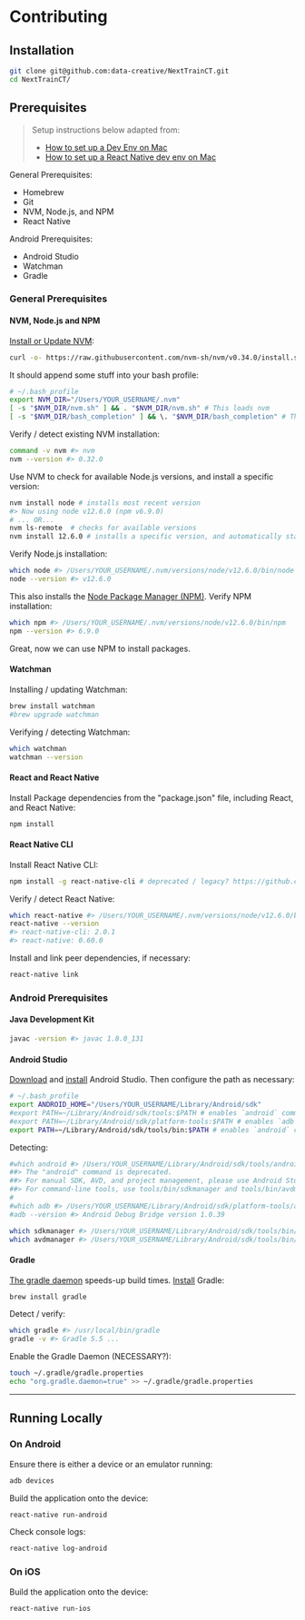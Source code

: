 # Contributing

## Installation

```` sh
git clone git@github.com:data-creative/NextTrainCT.git
cd NextTrainCT/
````

## Prerequisites

> Setup instructions below adapted from:
>   + [How to set up a Dev Env on Mac](http://data-creative.info/reference-docs/2015/07/18/how-to-set-up-a-mac-development-environment/)
>   + [How to set up a React Native dev env on Mac](http://data-creative.info/reference-docs/2016/07/22/react-native-android-dev-env-setup-from-scratch/)


General Prerequisites:

  + Homebrew
  + Git
  + NVM, Node.js, and NPM
  + React Native

Android Prerequisites:

  + Android Studio
  + Watchman
  + Gradle

### General Prerequisites

#### NVM, Node.js and NPM

[Install or Update NVM](https://github.com/nvm-sh/nvm#install-script):

``` sh
curl -o- https://raw.githubusercontent.com/nvm-sh/nvm/v0.34.0/install.sh | bash
```

It should append some stuff into your bash profile:

```sh
# ~/.bash_profile
export NVM_DIR="/Users/YOUR_USERNAME/.nvm"
[ -s "$NVM_DIR/nvm.sh" ] && . "$NVM_DIR/nvm.sh" # This loads nvm
[ -s "$NVM_DIR/bash_completion" ] && \. "$NVM_DIR/bash_completion" # This loads nvm bash_completion
```

Verify / detect existing NVM installation:

```sh
command -v nvm #> nvm
nvm --version #> 0.32.0
```

Use NVM to check for available Node.js versions, and install a specific version:

```sh
nvm install node # installs most recent version
#> Now using node v12.6.0 (npm v6.9.0)
# ... OR...
nvm ls-remote  # checks for available versions
nvm install 12.6.0 # installs a specific version, and automatically starts using it
```

Verify Node.js installation:

```sh
which node #> /Users/YOUR_USERNAME/.nvm/versions/node/v12.6.0/bin/node
node --version #> v12.6.0
```

This also installs the [Node Package Manager (NPM)](https://www.npmjs.com/). Verify NPM installation:

```sh
which npm #> /Users/YOUR_USERNAME/.nvm/versions/node/v12.6.0/bin/npm
npm --version #> 6.9.0
```

Great, now we can use NPM to install packages.

#### Watchman

Installing / updating Watchman:

```sh
brew install watchman
#brew upgrade watchman
```

Verifying / detecting Watchman:

```sh
which watchman
watchman --version
```

#### React and React Native

Install Package dependencies from the "package.json" file, including React, and React Native:

```sh
npm install
```

#### React Native CLI

Install React Native CLI:

```sh
npm install -g react-native-cli # deprecated / legacy? https://github.com/react-native-community/cli#about
```

Verify / detect React Native:

```sh
which react-native #> /Users/YOUR_USERNAME/.nvm/versions/node/v12.6.0/bin/react-native
react-native --version
#> react-native-cli: 2.0.1
#> react-native: 0.60.0
```

Install and link peer dependencies, if necessary:

```` sh
react-native link
````

### Android Prerequisites

#### Java Development Kit

```sh
javac -version #> javac 1.8.0_131
```

#### Android Studio

[Download](https://developer.android.com/studio/index.html) and [install](https://developer.android.com/studio/install.html) Android Studio. Then configure the path as necessary:

```sh
# ~/.bash_profile
export ANDROID_HOME="/Users/YOUR_USERNAME/Library/Android/sdk"
#export PATH=~/Library/Android/sdk/tools:$PATH # enables `android` commands
#export PATH=~/Library/Android/sdk/platform-tools:$PATH # enables `adb` commands
export PATH=~/Library/Android/sdk/tools/bin:$PATH # enables `android` commands
```

Detecting:

```sh
#which android #> /Users/YOUR_USERNAME/Library/Android/sdk/tools/android
##> The "android" command is deprecated.
##> For manual SDK, AVD, and project management, please use Android Studio.
##> For command-line tools, use tools/bin/sdkmanager and tools/bin/avdmanager
#
#which adb #> /Users/YOUR_USERNAME/Library/Android/sdk/platform-tools/adb
#adb --version #> Android Debug Bridge version 1.0.39

which sdkmanager #> /Users/YOUR_USERNAME/Library/Android/sdk/tools/bin/sdkmanager
which avdmanager #> /Users/YOUR_USERNAME/Library/Android/sdk/tools/bin/avdmanager
```

#### Gradle

[The gradle daemon](https://docs.gradle.org/2.9/userguide/gradle_daemon.html) speeds-up build times. [Install](https://docs.gradle.org/current/userguide/installation.html) Gradle:

```sh
brew install gradle
```

Detect / verify:

```sh
which gradle #> /usr/local/bin/gradle
gradle -v #> Gradle 5.5 ...
```

Enable the Gradle Daemon (NECESSARY?):

```sh
touch ~/.gradle/gradle.properties
echo "org.gradle.daemon=true" >> ~/.gradle/gradle.properties
```

<hr>




















## Running Locally

### On Android

Ensure there is either a device or an emulator running:

```` sh
adb devices
````

Build the application onto the device:

```` sh
react-native run-android
````

Check console logs:

```` sh
react-native log-android
````

### On iOS

Build the application onto the device:

```` sh
react-native run-ios
````
